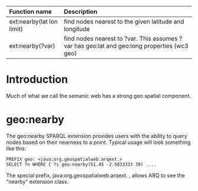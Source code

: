 | **Function name**| **Description** |
|:-----------------|:----------------|
| ext:nearby(lat lon limit) | find nodes nearest to the given latitude and longitude |
| ext:nearby(?var) | find nodes nearest to ?var.  This assumes ?var has geo:lat and geo:long properties (wc3 geo) |

# Introduction #
Much of what we call the semanic web has a strong geo spatial component.

# geo:nearby #
The geo:nearby SPARQL extension provides users with the ability to
query nodes based on their nearness to a point.  Typical usage will look
something like this:

```
PREFIX geo: <java:org.geospatialweb.arqext.>
SELECT ?n WHERE { ?s geo:nearby(51.45 -2.5833333 30) ....
```

The special prefix, java:org.geospatialweb.arqext. , allows ARQ to see the "nearby" extension class.